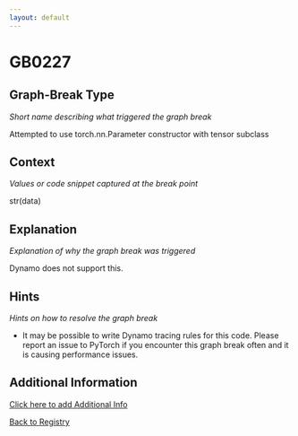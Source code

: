 ```yaml
---
layout: default
---
```

# GB0227

## Graph-Break Type
*Short name describing what triggered the graph break*

Attempted to use torch.nn.Parameter constructor with tensor subclass

## Context
*Values or code snippet captured at the break point*

str(data)

## Explanation
*Explanation of why the graph break was triggered*

Dynamo does not support this.

## Hints
*Hints on how to resolve the graph break*

- It may be possible to write Dynamo tracing rules for this code. Please report an issue to PyTorch if you encounter this graph break often and it is causing performance issues.


## Additional Information

<!-- ADDITIONAL INFORMATION START - Add custom information below this line -->

<!-- ADDITIONAL INFORMATION END -->


[Click here to add Additional Info](https://github.com/meta-pytorch/compile-graph-break-site/edit/main/docs/gb/gb0227.md)

[Back to Registry](../index.html)
